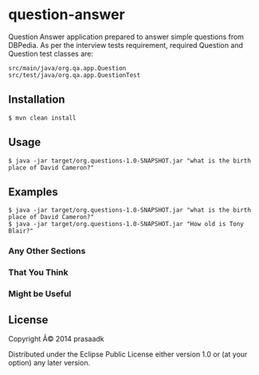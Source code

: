 # question-answer

Question Answer application prepared to answer simple questions from DBPedia.
As per the interview tests requirement, required Question and Question test classes are:

    src/main/java/org.qa.app.Question
    src/test/java/org.qa.app.QuestionTest

## Installation

    $ mvn clean install

## Usage

    $ java -jar target/org.questions-1.0-SNAPSHOT.jar "what is the birth place of David Cameron?"

## Examples

    $ java -jar target/org.questions-1.0-SNAPSHOT.jar "what is the birth place of David Cameron?"
    $ java -jar target/org.questions-1.0-SNAPSHOT.jar "How old is Tony Blair?"

### Any Other Sections
### That You Think
### Might be Useful

## License

Copyright Â© 2014 prasaadk

Distributed under the Eclipse Public License either version 1.0 or (at
your option) any later version.